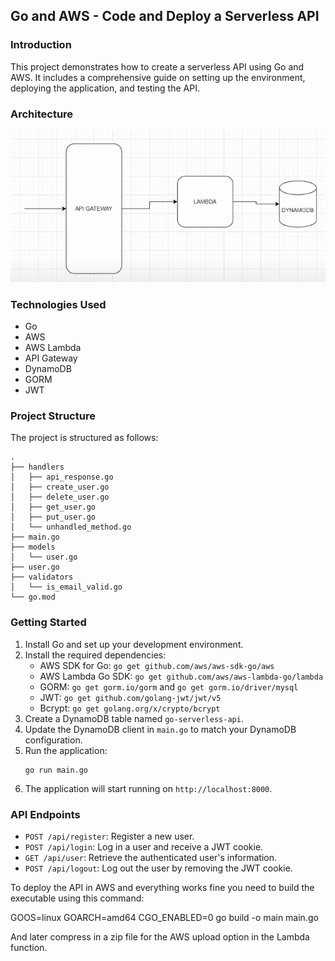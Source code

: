 ## Go and AWS - Code and Deploy a Serverless API

### Introduction

This project demonstrates how to create a serverless API using Go and AWS. It includes a comprehensive guide on setting up the environment, deploying the application, and testing the API.

### Architecture

![System Architecture](images/architecture.png)

### Technologies Used

- Go
- AWS
- AWS Lambda
- API Gateway
- DynamoDB
- GORM
- JWT

### Project Structure

The project is structured as follows:

```
.
├── handlers
│   ├── api_response.go
│   ├── create_user.go
│   ├── delete_user.go
│   ├── get_user.go
│   ├── put_user.go
│   └── unhandled_method.go
├── main.go
├── models
│   └── user.go
├── user.go
├── validators
│   └── is_email_valid.go
└── go.mod
```

### Getting Started

1. Install Go and set up your development environment.
2. Install the required dependencies:
   - AWS SDK for Go: `go get github.com/aws/aws-sdk-go/aws`
   - AWS Lambda Go SDK: `go get github.com/aws/aws-lambda-go/lambda`
   - GORM: `go get gorm.io/gorm` and `go get gorm.io/driver/mysql`
   - JWT: `go get github.com/golang-jwt/jwt/v5`
   - Bcrypt: `go get golang.org/x/crypto/bcrypt`
3. Create a DynamoDB table named `go-serverless-api`.
4. Update the DynamoDB client in `main.go` to match your DynamoDB configuration.
5. Run the application:
   ```
   go run main.go
   ```
6. The application will start running on `http://localhost:8000`.

### API Endpoints

- `POST /api/register`: Register a new user.
- `POST /api/login`: Log in a user and receive a JWT cookie.
- `GET /api/user`: Retrieve the authenticated user's information.
- `POST /api/logout`: Log out the user by removing the JWT cookie.

To deploy the API in AWS and everything works fine you need to build the executable using this command: 

GOOS=linux GOARCH=amd64 CGO_ENABLED=0 go build -o main main.go

And later compress in a zip file for the AWS upload option in the Lambda function.
